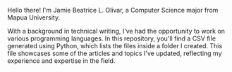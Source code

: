Hello there! I'm Jamie Beatrice L. Olivar, a Computer Science major from Mapua University.

With a background in technical writing, I've had the opportunity to work on various programming languages. In this repository, you'll find a CSV file generated using Python, which lists the files inside a folder I created. This file showcases some of the articles and topics I've updated, reflecting my experience and expertise in the field.